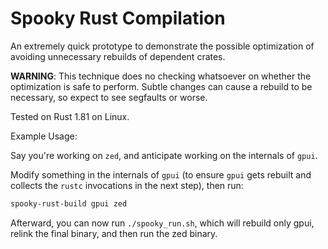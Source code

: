 # Spooky Rust Compilation

An extremely quick prototype to demonstrate the possible optimization of avoiding unnecessary
rebuilds of dependent crates.

**WARNING**: This technique does no checking whatsoever on whether the optimization
is safe to perform. Subtle changes can cause a rebuild to be necessary, so expect to see segfaults or worse.

Tested on Rust 1.81 on Linux.

Example Usage:

Say you're working on `zed`, and anticipate working on the internals of `gpui`.

Modify something in the internals of `gpui` (to ensure `gpui` gets rebuilt and collects
the `rustc` invocations in the next step), then run:

```sh
spooky-rust-build gpui zed
```

Afterward, you can now run `./spooky_run.sh`, which will rebuild only gpui, relink the final binary, and then run the zed binary.

